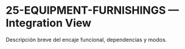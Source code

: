 # 25-EQUIPMENT-FURNISHINGS — Integration View
Descripción breve del encaje funcional, dependencias y modos.
